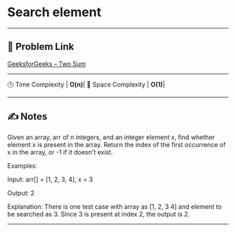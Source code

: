 # Search element



---

## 🔗 Problem Link

[GeeksforGeeks – Two Sum](https://www.geeksforgeeks.org/problems/key-pair5616/1)

---


🕒 Time Complexity  | **O(n)**|
🧠 Space Complexity | **O(1)**|

---

## ✍️ Notes

Given an array, arr of n integers, and an integer element x, find whether element x is present in the array. Return the index of the first occurrence of x in the array, or -1 if it doesn't exist.

Examples:

Input: arr[] = [1, 2, 3, 4], x = 3

Output: 2

Explanation: There is one test case with array as [1, 2, 3 4] and element to be searched as 3. Since 3 is present at index 2, the output is 2.


---
